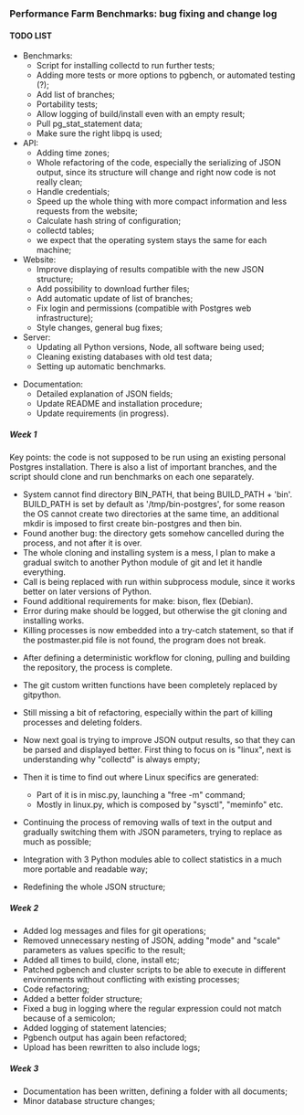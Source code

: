 ### Performance Farm Benchmarks: bug fixing and change log



#### TODO LIST

* Benchmarks:
  * Script for installing collectd to run further tests;
  * Adding more tests or more options to pgbench, or automated testing (?);
  * Add list of branches;
  * Portability tests;
  * Allow logging of build/install even with an empty result;
  * Pull pg_stat_statement data;
  * Make sure the right libpq is used;
* API:
  * Adding time zones;
  * Whole refactoring of the code, especially the serializing of JSON output, since its structure will change and right now code is not really clean;
  * Handle credentials;
  * Speed up the whole thing with more compact information and less requests from the website;
  * Calculate hash string of configuration;
  * collectd tables;
  * we expect that the operating system stays the same for each machine;
* Website:
  * Improve displaying of results compatible with the new JSON structure;
  * Add possibility to download further files;
  * Add automatic update of list of branches;
  * Fix login and permissions (compatible with Postgres web infrastructure);
  * Style changes, general bug fixes;
* Server:
  * Updating all Python versions, Node, all software being used;
  * Cleaning existing databases with old test data;
  * Setting up automatic benchmarks.

+ Documentation:
  + Detailed explanation of JSON fields;
  + Update README and installation procedure;
  + Update requirements (in progress).



##### Week 1

Key points: the code is not supposed to be run using an existing personal Postgres installation. There is also a list of important branches, and the script should clone and run benchmarks on each one separately. 

- System cannot find directory BIN_PATH, that being BUILD_PATH + 'bin'.
  BUILD_PATH is set by default as '/tmp/bin-postgres', for some reason the OS cannot create two directories at the same time, an additional mkdir is imposed to first create bin-postgres and then bin.
- Found another bug: the directory gets somehow cancelled during the process, and not after it is over.
- The whole cloning and installing system is a mess, I plan to make a gradual switch to another Python module of git and let it handle everything.
- Call is being replaced with run within subprocess module, since it works better on later versions of Python.
- Found additional requirements for make: bison, flex (Debian).
- Error during make should be logged, but otherwise the git cloning and installing works.
- Killing processes is now embedded into a try-catch statement, so that if the postmaster.pid file is not found, the program does not break.

* After defining a deterministic workflow for cloning, pulling and building the repository, the process is complete.
* The git custom written functions have been completely replaced by gitpython.
* Still missing a bit of refactoring, especially within the part of killing processes and deleting folders.
* Now next goal is trying to improve JSON output results, so that they can be parsed and displayed better. First thing to focus on is "linux", next is understanding why "collectd" is always empty;
* Then it is time to find out where Linux specifics are generated:
  * Part of it is in misc.py, launching a "free -m" command;
  * Mostly in linux.py, which is composed by "sysctl", "meminfo" etc.

* Continuing the process of removing walls of text in the output and gradually switching them with JSON parameters, trying to replace as much as possible;
* Integration with 3 Python modules able to collect statistics in a much more portable and readable way;
* Redefining the whole JSON structure;



##### Week 2

* Added log messages and files for git operations;
* Removed unnecessary nesting of JSON, adding "mode" and "scale" parameters as values specific to the result;
* Added all times to build, clone, install etc;
* Patched pgbench and cluster scripts to be able to execute in different environments without conflicting with existing processes;
* Code refactoring;
* Added a better folder structure;
* Fixed a bug in logging where the regular expression could not match because of a semicolon;
* Added logging of statement latencies;
* Pgbench output has again been refactored;
* Upload has been rewritten to also include logs;



##### Week 3

* Documentation has been written, defining a folder with all documents;
* Minor database structure changes;

